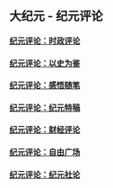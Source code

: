 ## 大纪元 - 纪元评论

#### [纪元评论：时政评论](indexes/nsc1025/README.md?10060330)
#### [纪元评论：以史为鉴](indexes/nsc1028/README.md?10060330)
#### [纪元评论：感悟随笔](indexes/nsc1035/README.md?10060330)
#### [纪元评论：纪元特稿](indexes/nsc424/README.md?10060330)
#### [纪元评论：财经评论](indexes/nsc1026/README.md?10060330)
#### [纪元评论：自由广场](indexes/nsc993/README.md?10060330)
#### [纪元评论：纪元社论](indexes/nsc422/README.md?10060330)
